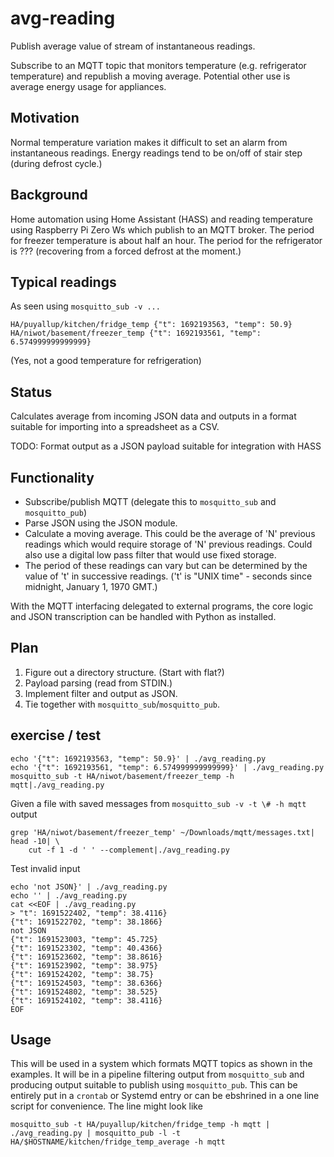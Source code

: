 # avg-reading

Publish average value of stream of instantaneous readings.

Subscribe to an MQTT topic that monitors temperature (e.g. refrigerator temperature) and republish a moving average. Potential other use is average energy usage for appliances.

## Motivation

Normal temperature variation makes it difficult to set an alarm from instantaneous readings. Energy readings tend to be on/off of stair step (during defrost cycle.)

## Background

Home automation using Home Assistant (HASS) and reading temperature using Raspberry Pi Zero Ws which publish to an MQTT broker. The period for freezer temperature is about half an hour. The period for the refrigerator is ??? (recovering from a forced defrost at the moment.) 

## Typical readings

As seen using `mosquitto_sub -v ...`

```text
HA/puyallup/kitchen/fridge_temp {"t": 1692193563, "temp": 50.9}
HA/niwot/basement/freezer_temp {"t": 1692193561, "temp": 6.574999999999999}
```

(Yes, not a good temperature for refrigeration)

## Status

Calculates average from incoming JSON data and outputs in a format suitable for importing into a spreadsheet as a CSV.

TODO: Format output as a JSON payload suitable for integration with HASS

## Functionality

* Subscribe/publish MQTT (delegate this to `mosquitto_sub` and `mosquitto_pub`)
* Parse JSON using the JSON module.
* Calculate a moving average. This could be the average of 'N' previous readings which would require storage of 'N' previous readings. Could also use a digital low pass filter that would use fixed storage.
* The period of these readings can vary but can be determined by the value of 't' in successive readings. ('t' is "UNIX time" - seconds since midnight, January 1, 1970 GMT.)

With the MQTT interfacing delegated to external programs, the core logic and JSON transcription can be handled with Python as installed.

## Plan

1. Figure out a directory structure. (Start with flat?)
1. Payload parsing (read from STDIN.)
1. Implement filter and output as JSON.
1. Tie together with `mosquitto_sub`/`mosquitto_pub`.

## exercise / test

```text
echo '{"t": 1692193563, "temp": 50.9}' | ./avg_reading.py 
echo '{"t": 1692193561, "temp": 6.574999999999999}' | ./avg_reading.py 
mosquitto_sub -t HA/niwot/basement/freezer_temp -h mqtt|./avg_reading.py 
```

Given a file with saved messages from `mosquitto_sub -v -t \# -h mqtt` output

```text
grep 'HA/niwot/basement/freezer_temp' ~/Downloads/mqtt/messages.txt| head -10| \
    cut -f 1 -d ' ' --complement|./avg_reading.py
```

Test invalid input
```text
echo 'not JSON}' | ./avg_reading.py 
echo '' | ./avg_reading.py 
cat <<EOF | ./avg_reading.py 
> "t": 1691522402, "temp": 38.4116}
{"t": 1691522702, "temp": 38.1866}
not JSON
{"t": 1691523003, "temp": 45.725}
{"t": 1691523302, "temp": 40.4366}
{"t": 1691523602, "temp": 38.8616}
{"t": 1691523902, "temp": 38.975}
{"t": 1691524202, "temp": 38.75}
{"t": 1691524503, "temp": 38.6366}
{"t": 1691524802, "temp": 38.525}
{"t": 1691524102, "temp": 38.4116}
EOF
```

## Usage

This will be used in a system which formats MQTT topics as shown in the examples. It will be in a pipeline filtering output from `mosquitto_sub` and producing output suitable to publish using `mosquitto_pub`. This can be entirely put in a `crontab` or Systemd entry or can be ebshrined in a one line script for convenience. The line might look like

```text
mosquitto_sub -t HA/puyallup/kitchen/fridge_temp -h mqtt | ./avg_reading.py | mosquitto_pub -l -t HA/$HOSTNAME/kitchen/fridge_temp_average -h mqtt
```